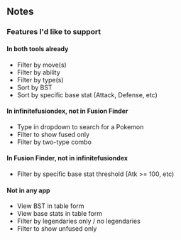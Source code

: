 ## Notes

### Features I'd like to support

#### In both tools already

-   Filter by move(s)
-   Filter by ability
-   Filter by type(s)
-   Sort by BST
-   Sort by specific base stat (Attack, Defense, etc)

#### In infinitefusiondex, not in Fusion Finder

-   Type in dropdown to search for a Pokemon
-   Filter to show fused only
-   Filter by two-type combo

#### In Fusion Finder, not in infinitefusiondex

-   Filter by specific base stat threshold (Atk >= 100, etc)

#### Not in any app

-   View BST in table form
-   View base stats in table form
-   Filter by legendaries only / no legendaries
-   Filter to show unfused only
